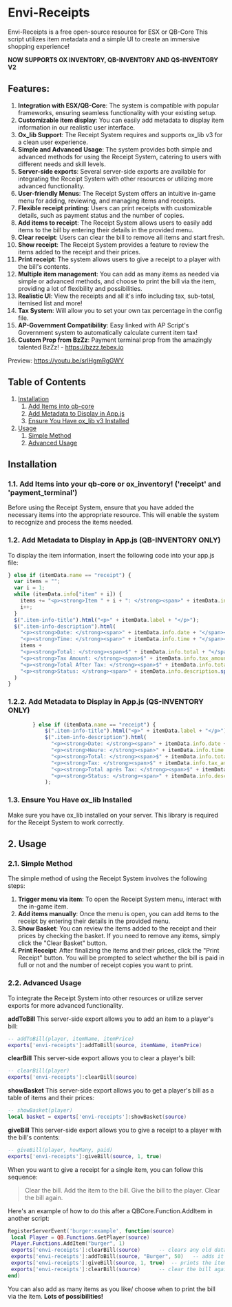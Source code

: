 # Envi-Receipts

Envi-Receipts is a free open-source resource for ESX or QB-Core
This script utilizes item metadata and a simple UI to create an immersive shopping experience!

**NOW SUPPORTS OX INVENTORY, QB-INVENTORY AND QS-INVENTORY V2**

## Features:

1. **Integration with ESX/QB-Core**: The system is compatible with popular frameworks, ensuring seamless functionality with your existing setup.
2. **Customizable item display**: You can easily add metadata to display item information in our realistic user interface.
3. **Ox_lib Support**: The Receipt System requires and supports ox_lib v3 for a clean user experience.
4. **Simple and Advanced Usage**: The system provides both simple and advanced methods for using the Receipt System, catering to users with different needs and skill levels.
5. **Server-side exports**: Several server-side exports are available for integrating the Receipt System with other resources or utilizing more advanced functionality.
6. **User-friendly Menus**: The Receipt System offers an intuitive in-game menu for adding, reviewing, and managing items and receipts.
7. **Flexible receipt printing**: Users can print receipts with customizable details, such as payment status and the number of copies.
8. **Add items to receipt**: The Receipt System allows users to easily add items to the bill by entering their details in the provided menu.
9. **Clear receipt**: Users can clear the bill to remove all items and start fresh.
10. **Show receipt**: The Receipt System provides a feature to review the items added to the receipt and their prices.
11. **Print receipt**: The system allows users to give a receipt to a player with the bill's contents.
12. **Multiple item management**: You can add as many items as needed via simple or advanced methods, and choose to print the bill via the item, providing a lot of flexibility and possibilities.
13. **Realistic UI**: View the receipts and all it's info including tax, sub-total, itemised list and more!
14. **Tax System**: Will allow you to set your own tax percentage in the config file.
15. **AP-Government Compatibility**: Easy linked with AP Script's Government system to automatically calculate current item tax!
16. **Custom Prop from BzZz**: Payment terminal prop from the amazingly talented BzZz! - https://bzzz.tebex.io


Preview:
https://youtu.be/srlHgmRgGWY

## Table of Contents

1. [Installation](#installation)
    1. [Add Items into qb-core](#11-add-items-into-qb-core)
    2. [Add Metadata to Display in App.js](#12-add-metadata-to-display-in-appjs)
    3. [Ensure You Have ox_lib v3 Installed](#13-ensure-you-have-ox_lib-v3-installed)
2. [Usage](#usage)
    1. [Simple Method](#21-simple-method)
    2. [Advanced Usage](#22-advanced-usage)

## Installation

### 1.1. Add Items into your qb-core or ox_inventory! ('receipt' and 'payment_terminal')

Before using the Receipt System, ensure that you have added the necessary items into the appropriate resource. This will enable the system to recognize and process the items needed.

### 1.2. Add Metadata to Display in App.js **(QB-INVENTORY ONLY)**

To display the item information, insert the following code into your app.js file:

```js
} else if (itemData.name == "receipt") {
  var items = "";
  var i = 1;
  while (itemData.info["item" + i]) {
    items += "<p><strong>Item " + i + ": </strong><span>" + itemData.info["item" + i] + " - $" + itemData.info["price" + i] + "</span></p>";
    i++;
  }
  $(".item-info-title").html("<p>" + itemData.label + "</p>");
  $(".item-info-description").html(
    "<p><strong>Date: </strong><span>" + itemData.info.date + "</span></p>" +
    "<p><strong>Time: </strong><span>" + itemData.info.time + "</span></p>" +
    items +
    "<p><strong>Total: </strong><span>$" + itemData.info.total + "</span></p>" +
    "<p><strong>Tax Amount: </strong><span>$" + itemData.info.tax_amount + "</span></p>" +
    "<p><strong>Total After Tax: </strong><span>$" + itemData.info.total_after_tax + "</span></p>" +
    "<p><strong>Status: </strong><span>" + itemData.info.description.split(' - ')[1] + "</span></p>"
  )
}
```
### 1.2.2. Add Metadata to Display in App.js **(QS-INVENTORY ONLY)**
```js
        } else if (itemData.name == "receipt") {
            $(".item-info-title").html("<p>" + itemData.label + "</p>");
            $(".item-info-description").html(
              "<p><strong>Date: </strong><span>" + itemData.info.date + "</span></p>" +
              "<p><strong>Heure: </strong><span>" + itemData.info.time + "</span></p>" +
              "<p><strong>Total: </strong><span>$" + itemData.info.total + "</span></p>" +
              "<p><strong>Tax: </strong><span>$" + itemData.info.tax_amount + "</span></p>" +
              "<p><strong>Total après Tax: </strong><span>$" + itemData.info.total_after_tax + "</span></p>" +
              "<p><strong>Status: </strong><span>" + itemData.info.description + "</span></p>"
            );
```


### 1.3. Ensure You Have ox_lib Installed

Make sure you have ox_lib installed on your server. This library is required for the Receipt System to work correctly.

## 2. Usage

### 2.1. Simple Method

The simple method of using the Receipt System involves the following steps:

1. **Trigger menu via item**: To open the Receipt System menu, interact with the in-game item.
2. **Add items manually**: Once the menu is open, you can add items to the receipt by entering their details in the provided menu.
3. **Show Basket**: You can review the items added to the receipt and their prices by checking the basket. If you need to remove any items, simply click the "Clear Basket" button.
4. **Print Receipt**: After finalizing the items and their prices, click the "Print Receipt" button. You will be prompted to select whether the bill is paid in full or not and the number of receipt copies you want to print.

### 2.2. Advanced Usage

To integrate the Receipt System into other resources or utilize server exports for more advanced functionality. 

**addToBill**
This server-side export allows you to add an item to a player's bill:

```lua
-- addToBill(player, itemName, itemPrice)
exports['envi-receipts']:addToBill(source, itemName, itemPrice)
```


**clearBill**
This server-side export allows you to clear a player's bill:

```lua
-- clearBill(player)
exports['envi-receipts']:clearBill(source)
```


**showBasket**
This server-side export allows you to get a player's bill as a table of items and their prices:

```lua
-- showBasket(player)
local basket = exports['envi-receipts']:showBasket(source)
```


**giveBill**
This server-side export allows you to give a receipt to a player with the bill's contents:

```lua
-- giveBill(player, howMany, paid)
exports['envi-receipts']:giveBill(source, 1, true)
```


When you want to give a receipt for a single item, you can follow this sequence:
> Clear the bill.
> Add the item to the bill.
> Give the bill to the player.
> Clear the bill again.


Here's an example of how to do this after a QBCore.Function.AddItem in another script:

```lua
RegisterServerEvent('burger:example', function(source)
 local Player = QB.Functions.GetPlayer(source)
 Player.Functions.AddItem("burger", 1)
 exports['envi-receipts']:clearBill(source)      -- clears any old data
 exports['envi-receipts']:addToBill(source, "Burger", 50)   -- adds it to the total bill
 exports['envi-receipts']:giveBill(source, 1, true)  -- prints the items currently added and rewards receipt item
 exports['envi-receipts']:clearBill(source)      -- clear the bill again for good measure
end)
```

You can also add as many items as you like/ choose when to print the bill via the item. 
**Lots of possibilities!** 
